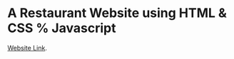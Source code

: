 # A Restaurant Website using HTML & CSS % Javascript
[Website Link](https://sriramshiyam.github.io/Restaurant/).
